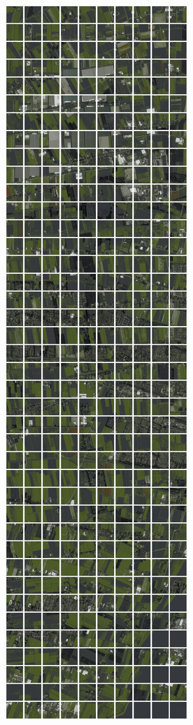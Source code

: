 <html>
<div>
<img src="https://github.com/HakkaTjakka/NL_TILE_MAP/blob/main/18/624/-1060/r.6240.-10600.png" height="44" width="44">
<img src="https://github.com/HakkaTjakka/NL_TILE_MAP/blob/main/18/624/-1060/r.6241.-10600.png" height="44" width="44">
<img src="https://github.com/HakkaTjakka/NL_TILE_MAP/blob/main/18/624/-1060/r.6242.-10600.png" height="44" width="44">
<img src="https://github.com/HakkaTjakka/NL_TILE_MAP/blob/main/18/624/-1060/r.6243.-10600.png" height="44" width="44">
<img src="https://github.com/HakkaTjakka/NL_TILE_MAP/blob/main/18/624/-1060/r.6244.-10600.png" height="44" width="44">
<img src="https://github.com/HakkaTjakka/NL_TILE_MAP/blob/main/18/624/-1060/r.6245.-10600.png" height="44" width="44">
<img src="https://github.com/HakkaTjakka/NL_TILE_MAP/blob/main/18/624/-1060/r.6246.-10600.png" height="44" width="44">
<img src="https://github.com/HakkaTjakka/NL_TILE_MAP/blob/main/18/624/-1060/r.6247.-10600.png" height="44" width="44">
<img src="https://github.com/HakkaTjakka/NL_TILE_MAP/blob/main/18/624/-1060/r.6248.-10600.png" height="44" width="44">
<img src="https://github.com/HakkaTjakka/NL_TILE_MAP/blob/main/18/624/-1060/r.6249.-10600.png" height="44" width="44">
<img src="https://github.com/HakkaTjakka/NL_TILE_MAP/blob/main/18/625/-1060/r.6250.-10600.png" height="44" width="44">
<img src="https://github.com/HakkaTjakka/NL_TILE_MAP/blob/main/18/625/-1060/r.6251.-10600.png" height="44" width="44">
<img src="https://github.com/HakkaTjakka/NL_TILE_MAP/blob/main/18/625/-1060/r.6252.-10600.png" height="44" width="44">
<img src="https://github.com/HakkaTjakka/NL_TILE_MAP/blob/main/18/625/-1060/r.6253.-10600.png" height="44" width="44">
<img src="https://github.com/HakkaTjakka/NL_TILE_MAP/blob/main/18/625/-1060/r.6254.-10600.png" height="44" width="44">
<img src="https://github.com/HakkaTjakka/NL_TILE_MAP/blob/main/18/625/-1060/r.6255.-10600.png" height="44" width="44">
<img src="https://github.com/HakkaTjakka/NL_TILE_MAP/blob/main/18/625/-1060/r.6256.-10600.png" height="44" width="44">
<img src="https://github.com/HakkaTjakka/NL_TILE_MAP/blob/main/18/625/-1060/r.6257.-10600.png" height="44" width="44">
<img src="https://github.com/HakkaTjakka/NL_TILE_MAP/blob/main/18/625/-1060/r.6258.-10600.png" height="44" width="44">
<img src="https://github.com/HakkaTjakka/NL_TILE_MAP/blob/main/18/625/-1060/r.6259.-10600.png" height="44" width="44">
<br>
<img src="https://github.com/HakkaTjakka/NL_TILE_MAP/blob/main/18/624/-1060/r.6240.-10599.png" height="44" width="44">
<img src="https://github.com/HakkaTjakka/NL_TILE_MAP/blob/main/18/624/-1060/r.6241.-10599.png" height="44" width="44">
<img src="https://github.com/HakkaTjakka/NL_TILE_MAP/blob/main/18/624/-1060/r.6242.-10599.png" height="44" width="44">
<img src="https://github.com/HakkaTjakka/NL_TILE_MAP/blob/main/18/624/-1060/r.6243.-10599.png" height="44" width="44">
<img src="https://github.com/HakkaTjakka/NL_TILE_MAP/blob/main/18/624/-1060/r.6244.-10599.png" height="44" width="44">
<img src="https://github.com/HakkaTjakka/NL_TILE_MAP/blob/main/18/624/-1060/r.6245.-10599.png" height="44" width="44">
<img src="https://github.com/HakkaTjakka/NL_TILE_MAP/blob/main/18/624/-1060/r.6246.-10599.png" height="44" width="44">
<img src="https://github.com/HakkaTjakka/NL_TILE_MAP/blob/main/18/624/-1060/r.6247.-10599.png" height="44" width="44">
<img src="https://github.com/HakkaTjakka/NL_TILE_MAP/blob/main/18/624/-1060/r.6248.-10599.png" height="44" width="44">
<img src="https://github.com/HakkaTjakka/NL_TILE_MAP/blob/main/18/624/-1060/r.6249.-10599.png" height="44" width="44">
<img src="https://github.com/HakkaTjakka/NL_TILE_MAP/blob/main/18/625/-1060/r.6250.-10599.png" height="44" width="44">
<img src="https://github.com/HakkaTjakka/NL_TILE_MAP/blob/main/18/625/-1060/r.6251.-10599.png" height="44" width="44">
<img src="https://github.com/HakkaTjakka/NL_TILE_MAP/blob/main/18/625/-1060/r.6252.-10599.png" height="44" width="44">
<img src="https://github.com/HakkaTjakka/NL_TILE_MAP/blob/main/18/625/-1060/r.6253.-10599.png" height="44" width="44">
<img src="https://github.com/HakkaTjakka/NL_TILE_MAP/blob/main/18/625/-1060/r.6254.-10599.png" height="44" width="44">
<img src="https://github.com/HakkaTjakka/NL_TILE_MAP/blob/main/18/625/-1060/r.6255.-10599.png" height="44" width="44">
<img src="https://github.com/HakkaTjakka/NL_TILE_MAP/blob/main/18/625/-1060/r.6256.-10599.png" height="44" width="44">
<img src="https://github.com/HakkaTjakka/NL_TILE_MAP/blob/main/18/625/-1060/r.6257.-10599.png" height="44" width="44">
<img src="https://github.com/HakkaTjakka/NL_TILE_MAP/blob/main/18/625/-1060/r.6258.-10599.png" height="44" width="44">
<img src="https://github.com/HakkaTjakka/NL_TILE_MAP/blob/main/18/625/-1060/r.6259.-10599.png" height="44" width="44">
<br>
<img src="https://github.com/HakkaTjakka/NL_TILE_MAP/blob/main/18/624/-1060/r.6240.-10598.png" height="44" width="44">
<img src="https://github.com/HakkaTjakka/NL_TILE_MAP/blob/main/18/624/-1060/r.6241.-10598.png" height="44" width="44">
<img src="https://github.com/HakkaTjakka/NL_TILE_MAP/blob/main/18/624/-1060/r.6242.-10598.png" height="44" width="44">
<img src="https://github.com/HakkaTjakka/NL_TILE_MAP/blob/main/18/624/-1060/r.6243.-10598.png" height="44" width="44">
<img src="https://github.com/HakkaTjakka/NL_TILE_MAP/blob/main/18/624/-1060/r.6244.-10598.png" height="44" width="44">
<img src="https://github.com/HakkaTjakka/NL_TILE_MAP/blob/main/18/624/-1060/r.6245.-10598.png" height="44" width="44">
<img src="https://github.com/HakkaTjakka/NL_TILE_MAP/blob/main/18/624/-1060/r.6246.-10598.png" height="44" width="44">
<img src="https://github.com/HakkaTjakka/NL_TILE_MAP/blob/main/18/624/-1060/r.6247.-10598.png" height="44" width="44">
<img src="https://github.com/HakkaTjakka/NL_TILE_MAP/blob/main/18/624/-1060/r.6248.-10598.png" height="44" width="44">
<img src="https://github.com/HakkaTjakka/NL_TILE_MAP/blob/main/18/624/-1060/r.6249.-10598.png" height="44" width="44">
<img src="https://github.com/HakkaTjakka/NL_TILE_MAP/blob/main/18/625/-1060/r.6250.-10598.png" height="44" width="44">
<img src="https://github.com/HakkaTjakka/NL_TILE_MAP/blob/main/18/625/-1060/r.6251.-10598.png" height="44" width="44">
<img src="https://github.com/HakkaTjakka/NL_TILE_MAP/blob/main/18/625/-1060/r.6252.-10598.png" height="44" width="44">
<img src="https://github.com/HakkaTjakka/NL_TILE_MAP/blob/main/18/625/-1060/r.6253.-10598.png" height="44" width="44">
<img src="https://github.com/HakkaTjakka/NL_TILE_MAP/blob/main/18/625/-1060/r.6254.-10598.png" height="44" width="44">
<img src="https://github.com/HakkaTjakka/NL_TILE_MAP/blob/main/18/625/-1060/r.6255.-10598.png" height="44" width="44">
<img src="https://github.com/HakkaTjakka/NL_TILE_MAP/blob/main/18/625/-1060/r.6256.-10598.png" height="44" width="44">
<img src="https://github.com/HakkaTjakka/NL_TILE_MAP/blob/main/18/625/-1060/r.6257.-10598.png" height="44" width="44">
<img src="https://github.com/HakkaTjakka/NL_TILE_MAP/blob/main/18/625/-1060/r.6258.-10598.png" height="44" width="44">
<img src="https://github.com/HakkaTjakka/NL_TILE_MAP/blob/main/18/625/-1060/r.6259.-10598.png" height="44" width="44">
<br>
<img src="https://github.com/HakkaTjakka/NL_TILE_MAP/blob/main/18/624/-1060/r.6240.-10597.png" height="44" width="44">
<img src="https://github.com/HakkaTjakka/NL_TILE_MAP/blob/main/18/624/-1060/r.6241.-10597.png" height="44" width="44">
<img src="https://github.com/HakkaTjakka/NL_TILE_MAP/blob/main/18/624/-1060/r.6242.-10597.png" height="44" width="44">
<img src="https://github.com/HakkaTjakka/NL_TILE_MAP/blob/main/18/624/-1060/r.6243.-10597.png" height="44" width="44">
<img src="https://github.com/HakkaTjakka/NL_TILE_MAP/blob/main/18/624/-1060/r.6244.-10597.png" height="44" width="44">
<img src="https://github.com/HakkaTjakka/NL_TILE_MAP/blob/main/18/624/-1060/r.6245.-10597.png" height="44" width="44">
<img src="https://github.com/HakkaTjakka/NL_TILE_MAP/blob/main/18/624/-1060/r.6246.-10597.png" height="44" width="44">
<img src="https://github.com/HakkaTjakka/NL_TILE_MAP/blob/main/18/624/-1060/r.6247.-10597.png" height="44" width="44">
<img src="https://github.com/HakkaTjakka/NL_TILE_MAP/blob/main/18/624/-1060/r.6248.-10597.png" height="44" width="44">
<img src="https://github.com/HakkaTjakka/NL_TILE_MAP/blob/main/18/624/-1060/r.6249.-10597.png" height="44" width="44">
<img src="https://github.com/HakkaTjakka/NL_TILE_MAP/blob/main/18/625/-1060/r.6250.-10597.png" height="44" width="44">
<img src="https://github.com/HakkaTjakka/NL_TILE_MAP/blob/main/18/625/-1060/r.6251.-10597.png" height="44" width="44">
<img src="https://github.com/HakkaTjakka/NL_TILE_MAP/blob/main/18/625/-1060/r.6252.-10597.png" height="44" width="44">
<img src="https://github.com/HakkaTjakka/NL_TILE_MAP/blob/main/18/625/-1060/r.6253.-10597.png" height="44" width="44">
<img src="https://github.com/HakkaTjakka/NL_TILE_MAP/blob/main/18/625/-1060/r.6254.-10597.png" height="44" width="44">
<img src="https://github.com/HakkaTjakka/NL_TILE_MAP/blob/main/18/625/-1060/r.6255.-10597.png" height="44" width="44">
<img src="https://github.com/HakkaTjakka/NL_TILE_MAP/blob/main/18/625/-1060/r.6256.-10597.png" height="44" width="44">
<img src="https://github.com/HakkaTjakka/NL_TILE_MAP/blob/main/18/625/-1060/r.6257.-10597.png" height="44" width="44">
<img src="https://github.com/HakkaTjakka/NL_TILE_MAP/blob/main/18/625/-1060/r.6258.-10597.png" height="44" width="44">
<img src="https://github.com/HakkaTjakka/NL_TILE_MAP/blob/main/18/625/-1060/r.6259.-10597.png" height="44" width="44">
<br>
<img src="https://github.com/HakkaTjakka/NL_TILE_MAP/blob/main/18/624/-1060/r.6240.-10596.png" height="44" width="44">
<img src="https://github.com/HakkaTjakka/NL_TILE_MAP/blob/main/18/624/-1060/r.6241.-10596.png" height="44" width="44">
<img src="https://github.com/HakkaTjakka/NL_TILE_MAP/blob/main/18/624/-1060/r.6242.-10596.png" height="44" width="44">
<img src="https://github.com/HakkaTjakka/NL_TILE_MAP/blob/main/18/624/-1060/r.6243.-10596.png" height="44" width="44">
<img src="https://github.com/HakkaTjakka/NL_TILE_MAP/blob/main/18/624/-1060/r.6244.-10596.png" height="44" width="44">
<img src="https://github.com/HakkaTjakka/NL_TILE_MAP/blob/main/18/624/-1060/r.6245.-10596.png" height="44" width="44">
<img src="https://github.com/HakkaTjakka/NL_TILE_MAP/blob/main/18/624/-1060/r.6246.-10596.png" height="44" width="44">
<img src="https://github.com/HakkaTjakka/NL_TILE_MAP/blob/main/18/624/-1060/r.6247.-10596.png" height="44" width="44">
<img src="https://github.com/HakkaTjakka/NL_TILE_MAP/blob/main/18/624/-1060/r.6248.-10596.png" height="44" width="44">
<img src="https://github.com/HakkaTjakka/NL_TILE_MAP/blob/main/18/624/-1060/r.6249.-10596.png" height="44" width="44">
<img src="https://github.com/HakkaTjakka/NL_TILE_MAP/blob/main/18/625/-1060/r.6250.-10596.png" height="44" width="44">
<img src="https://github.com/HakkaTjakka/NL_TILE_MAP/blob/main/18/625/-1060/r.6251.-10596.png" height="44" width="44">
<img src="https://github.com/HakkaTjakka/NL_TILE_MAP/blob/main/18/625/-1060/r.6252.-10596.png" height="44" width="44">
<img src="https://github.com/HakkaTjakka/NL_TILE_MAP/blob/main/18/625/-1060/r.6253.-10596.png" height="44" width="44">
<img src="https://github.com/HakkaTjakka/NL_TILE_MAP/blob/main/18/625/-1060/r.6254.-10596.png" height="44" width="44">
<img src="https://github.com/HakkaTjakka/NL_TILE_MAP/blob/main/18/625/-1060/r.6255.-10596.png" height="44" width="44">
<img src="https://github.com/HakkaTjakka/NL_TILE_MAP/blob/main/18/625/-1060/r.6256.-10596.png" height="44" width="44">
<img src="https://github.com/HakkaTjakka/NL_TILE_MAP/blob/main/18/625/-1060/r.6257.-10596.png" height="44" width="44">
<img src="https://github.com/HakkaTjakka/NL_TILE_MAP/blob/main/18/625/-1060/r.6258.-10596.png" height="44" width="44">
<img src="https://github.com/HakkaTjakka/NL_TILE_MAP/blob/main/18/625/-1060/r.6259.-10596.png" height="44" width="44">
<br>
<img src="https://github.com/HakkaTjakka/NL_TILE_MAP/blob/main/18/624/-1060/r.6240.-10595.png" height="44" width="44">
<img src="https://github.com/HakkaTjakka/NL_TILE_MAP/blob/main/18/624/-1060/r.6241.-10595.png" height="44" width="44">
<img src="https://github.com/HakkaTjakka/NL_TILE_MAP/blob/main/18/624/-1060/r.6242.-10595.png" height="44" width="44">
<img src="https://github.com/HakkaTjakka/NL_TILE_MAP/blob/main/18/624/-1060/r.6243.-10595.png" height="44" width="44">
<img src="https://github.com/HakkaTjakka/NL_TILE_MAP/blob/main/18/624/-1060/r.6244.-10595.png" height="44" width="44">
<img src="https://github.com/HakkaTjakka/NL_TILE_MAP/blob/main/18/624/-1060/r.6245.-10595.png" height="44" width="44">
<img src="https://github.com/HakkaTjakka/NL_TILE_MAP/blob/main/18/624/-1060/r.6246.-10595.png" height="44" width="44">
<img src="https://github.com/HakkaTjakka/NL_TILE_MAP/blob/main/18/624/-1060/r.6247.-10595.png" height="44" width="44">
<img src="https://github.com/HakkaTjakka/NL_TILE_MAP/blob/main/18/624/-1060/r.6248.-10595.png" height="44" width="44">
<img src="https://github.com/HakkaTjakka/NL_TILE_MAP/blob/main/18/624/-1060/r.6249.-10595.png" height="44" width="44">
<img src="https://github.com/HakkaTjakka/NL_TILE_MAP/blob/main/18/625/-1060/r.6250.-10595.png" height="44" width="44">
<img src="https://github.com/HakkaTjakka/NL_TILE_MAP/blob/main/18/625/-1060/r.6251.-10595.png" height="44" width="44">
<img src="https://github.com/HakkaTjakka/NL_TILE_MAP/blob/main/18/625/-1060/r.6252.-10595.png" height="44" width="44">
<img src="https://github.com/HakkaTjakka/NL_TILE_MAP/blob/main/18/625/-1060/r.6253.-10595.png" height="44" width="44">
<img src="https://github.com/HakkaTjakka/NL_TILE_MAP/blob/main/18/625/-1060/r.6254.-10595.png" height="44" width="44">
<img src="https://github.com/HakkaTjakka/NL_TILE_MAP/blob/main/18/625/-1060/r.6255.-10595.png" height="44" width="44">
<img src="https://github.com/HakkaTjakka/NL_TILE_MAP/blob/main/18/625/-1060/r.6256.-10595.png" height="44" width="44">
<img src="https://github.com/HakkaTjakka/NL_TILE_MAP/blob/main/18/625/-1060/r.6257.-10595.png" height="44" width="44">
<img src="https://github.com/HakkaTjakka/NL_TILE_MAP/blob/main/18/625/-1060/r.6258.-10595.png" height="44" width="44">
<img src="https://github.com/HakkaTjakka/NL_TILE_MAP/blob/main/18/625/-1060/r.6259.-10595.png" height="44" width="44">
<br>
<img src="https://github.com/HakkaTjakka/NL_TILE_MAP/blob/main/18/624/-1060/r.6240.-10594.png" height="44" width="44">
<img src="https://github.com/HakkaTjakka/NL_TILE_MAP/blob/main/18/624/-1060/r.6241.-10594.png" height="44" width="44">
<img src="https://github.com/HakkaTjakka/NL_TILE_MAP/blob/main/18/624/-1060/r.6242.-10594.png" height="44" width="44">
<img src="https://github.com/HakkaTjakka/NL_TILE_MAP/blob/main/18/624/-1060/r.6243.-10594.png" height="44" width="44">
<img src="https://github.com/HakkaTjakka/NL_TILE_MAP/blob/main/18/624/-1060/r.6244.-10594.png" height="44" width="44">
<img src="https://github.com/HakkaTjakka/NL_TILE_MAP/blob/main/18/624/-1060/r.6245.-10594.png" height="44" width="44">
<img src="https://github.com/HakkaTjakka/NL_TILE_MAP/blob/main/18/624/-1060/r.6246.-10594.png" height="44" width="44">
<img src="https://github.com/HakkaTjakka/NL_TILE_MAP/blob/main/18/624/-1060/r.6247.-10594.png" height="44" width="44">
<img src="https://github.com/HakkaTjakka/NL_TILE_MAP/blob/main/18/624/-1060/r.6248.-10594.png" height="44" width="44">
<img src="https://github.com/HakkaTjakka/NL_TILE_MAP/blob/main/18/624/-1060/r.6249.-10594.png" height="44" width="44">
<img src="https://github.com/HakkaTjakka/NL_TILE_MAP/blob/main/18/625/-1060/r.6250.-10594.png" height="44" width="44">
<img src="https://github.com/HakkaTjakka/NL_TILE_MAP/blob/main/18/625/-1060/r.6251.-10594.png" height="44" width="44">
<img src="https://github.com/HakkaTjakka/NL_TILE_MAP/blob/main/18/625/-1060/r.6252.-10594.png" height="44" width="44">
<img src="https://github.com/HakkaTjakka/NL_TILE_MAP/blob/main/18/625/-1060/r.6253.-10594.png" height="44" width="44">
<img src="https://github.com/HakkaTjakka/NL_TILE_MAP/blob/main/18/625/-1060/r.6254.-10594.png" height="44" width="44">
<img src="https://github.com/HakkaTjakka/NL_TILE_MAP/blob/main/18/625/-1060/r.6255.-10594.png" height="44" width="44">
<img src="https://github.com/HakkaTjakka/NL_TILE_MAP/blob/main/18/625/-1060/r.6256.-10594.png" height="44" width="44">
<img src="https://github.com/HakkaTjakka/NL_TILE_MAP/blob/main/18/625/-1060/r.6257.-10594.png" height="44" width="44">
<img src="https://github.com/HakkaTjakka/NL_TILE_MAP/blob/main/18/625/-1060/r.6258.-10594.png" height="44" width="44">
<img src="https://github.com/HakkaTjakka/NL_TILE_MAP/blob/main/18/625/-1060/r.6259.-10594.png" height="44" width="44">
<br>
<img src="https://github.com/HakkaTjakka/NL_TILE_MAP/blob/main/18/624/-1060/r.6240.-10593.png" height="44" width="44">
<img src="https://github.com/HakkaTjakka/NL_TILE_MAP/blob/main/18/624/-1060/r.6241.-10593.png" height="44" width="44">
<img src="https://github.com/HakkaTjakka/NL_TILE_MAP/blob/main/18/624/-1060/r.6242.-10593.png" height="44" width="44">
<img src="https://github.com/HakkaTjakka/NL_TILE_MAP/blob/main/18/624/-1060/r.6243.-10593.png" height="44" width="44">
<img src="https://github.com/HakkaTjakka/NL_TILE_MAP/blob/main/18/624/-1060/r.6244.-10593.png" height="44" width="44">
<img src="https://github.com/HakkaTjakka/NL_TILE_MAP/blob/main/18/624/-1060/r.6245.-10593.png" height="44" width="44">
<img src="https://github.com/HakkaTjakka/NL_TILE_MAP/blob/main/18/624/-1060/r.6246.-10593.png" height="44" width="44">
<img src="https://github.com/HakkaTjakka/NL_TILE_MAP/blob/main/18/624/-1060/r.6247.-10593.png" height="44" width="44">
<img src="https://github.com/HakkaTjakka/NL_TILE_MAP/blob/main/18/624/-1060/r.6248.-10593.png" height="44" width="44">
<img src="https://github.com/HakkaTjakka/NL_TILE_MAP/blob/main/18/624/-1060/r.6249.-10593.png" height="44" width="44">
<img src="https://github.com/HakkaTjakka/NL_TILE_MAP/blob/main/18/625/-1060/r.6250.-10593.png" height="44" width="44">
<img src="https://github.com/HakkaTjakka/NL_TILE_MAP/blob/main/18/625/-1060/r.6251.-10593.png" height="44" width="44">
<img src="https://github.com/HakkaTjakka/NL_TILE_MAP/blob/main/18/625/-1060/r.6252.-10593.png" height="44" width="44">
<img src="https://github.com/HakkaTjakka/NL_TILE_MAP/blob/main/18/625/-1060/r.6253.-10593.png" height="44" width="44">
<img src="https://github.com/HakkaTjakka/NL_TILE_MAP/blob/main/18/625/-1060/r.6254.-10593.png" height="44" width="44">
<img src="https://github.com/HakkaTjakka/NL_TILE_MAP/blob/main/18/625/-1060/r.6255.-10593.png" height="44" width="44">
<img src="https://github.com/HakkaTjakka/NL_TILE_MAP/blob/main/18/625/-1060/r.6256.-10593.png" height="44" width="44">
<img src="https://github.com/HakkaTjakka/NL_TILE_MAP/blob/main/18/625/-1060/r.6257.-10593.png" height="44" width="44">
<img src="https://github.com/HakkaTjakka/NL_TILE_MAP/blob/main/18/625/-1060/r.6258.-10593.png" height="44" width="44">
<img src="https://github.com/HakkaTjakka/NL_TILE_MAP/blob/main/18/625/-1060/r.6259.-10593.png" height="44" width="44">
<br>
<img src="https://github.com/HakkaTjakka/NL_TILE_MAP/blob/main/18/624/-1060/r.6240.-10592.png" height="44" width="44">
<img src="https://github.com/HakkaTjakka/NL_TILE_MAP/blob/main/18/624/-1060/r.6241.-10592.png" height="44" width="44">
<img src="https://github.com/HakkaTjakka/NL_TILE_MAP/blob/main/18/624/-1060/r.6242.-10592.png" height="44" width="44">
<img src="https://github.com/HakkaTjakka/NL_TILE_MAP/blob/main/18/624/-1060/r.6243.-10592.png" height="44" width="44">
<img src="https://github.com/HakkaTjakka/NL_TILE_MAP/blob/main/18/624/-1060/r.6244.-10592.png" height="44" width="44">
<img src="https://github.com/HakkaTjakka/NL_TILE_MAP/blob/main/18/624/-1060/r.6245.-10592.png" height="44" width="44">
<img src="https://github.com/HakkaTjakka/NL_TILE_MAP/blob/main/18/624/-1060/r.6246.-10592.png" height="44" width="44">
<img src="https://github.com/HakkaTjakka/NL_TILE_MAP/blob/main/18/624/-1060/r.6247.-10592.png" height="44" width="44">
<img src="https://github.com/HakkaTjakka/NL_TILE_MAP/blob/main/18/624/-1060/r.6248.-10592.png" height="44" width="44">
<img src="https://github.com/HakkaTjakka/NL_TILE_MAP/blob/main/18/624/-1060/r.6249.-10592.png" height="44" width="44">
<img src="https://github.com/HakkaTjakka/NL_TILE_MAP/blob/main/18/625/-1060/r.6250.-10592.png" height="44" width="44">
<img src="https://github.com/HakkaTjakka/NL_TILE_MAP/blob/main/18/625/-1060/r.6251.-10592.png" height="44" width="44">
<img src="https://github.com/HakkaTjakka/NL_TILE_MAP/blob/main/18/625/-1060/r.6252.-10592.png" height="44" width="44">
<img src="https://github.com/HakkaTjakka/NL_TILE_MAP/blob/main/18/625/-1060/r.6253.-10592.png" height="44" width="44">
<img src="https://github.com/HakkaTjakka/NL_TILE_MAP/blob/main/18/625/-1060/r.6254.-10592.png" height="44" width="44">
<img src="https://github.com/HakkaTjakka/NL_TILE_MAP/blob/main/18/625/-1060/r.6255.-10592.png" height="44" width="44">
<img src="https://github.com/HakkaTjakka/NL_TILE_MAP/blob/main/18/625/-1060/r.6256.-10592.png" height="44" width="44">
<img src="https://github.com/HakkaTjakka/NL_TILE_MAP/blob/main/18/625/-1060/r.6257.-10592.png" height="44" width="44">
<img src="https://github.com/HakkaTjakka/NL_TILE_MAP/blob/main/18/625/-1060/r.6258.-10592.png" height="44" width="44">
<img src="https://github.com/HakkaTjakka/NL_TILE_MAP/blob/main/18/625/-1060/r.6259.-10592.png" height="44" width="44">
<br>
<img src="https://github.com/HakkaTjakka/NL_TILE_MAP/blob/main/18/624/-1060/r.6240.-10591.png" height="44" width="44">
<img src="https://github.com/HakkaTjakka/NL_TILE_MAP/blob/main/18/624/-1060/r.6241.-10591.png" height="44" width="44">
<img src="https://github.com/HakkaTjakka/NL_TILE_MAP/blob/main/18/624/-1060/r.6242.-10591.png" height="44" width="44">
<img src="https://github.com/HakkaTjakka/NL_TILE_MAP/blob/main/18/624/-1060/r.6243.-10591.png" height="44" width="44">
<img src="https://github.com/HakkaTjakka/NL_TILE_MAP/blob/main/18/624/-1060/r.6244.-10591.png" height="44" width="44">
<img src="https://github.com/HakkaTjakka/NL_TILE_MAP/blob/main/18/624/-1060/r.6245.-10591.png" height="44" width="44">
<img src="https://github.com/HakkaTjakka/NL_TILE_MAP/blob/main/18/624/-1060/r.6246.-10591.png" height="44" width="44">
<img src="https://github.com/HakkaTjakka/NL_TILE_MAP/blob/main/18/624/-1060/r.6247.-10591.png" height="44" width="44">
<img src="https://github.com/HakkaTjakka/NL_TILE_MAP/blob/main/18/624/-1060/r.6248.-10591.png" height="44" width="44">
<img src="https://github.com/HakkaTjakka/NL_TILE_MAP/blob/main/18/624/-1060/r.6249.-10591.png" height="44" width="44">
<img src="https://github.com/HakkaTjakka/NL_TILE_MAP/blob/main/18/625/-1060/r.6250.-10591.png" height="44" width="44">
<img src="https://github.com/HakkaTjakka/NL_TILE_MAP/blob/main/18/625/-1060/r.6251.-10591.png" height="44" width="44">
<img src="https://github.com/HakkaTjakka/NL_TILE_MAP/blob/main/18/625/-1060/r.6252.-10591.png" height="44" width="44">
<img src="https://github.com/HakkaTjakka/NL_TILE_MAP/blob/main/18/625/-1060/r.6253.-10591.png" height="44" width="44">
<img src="https://github.com/HakkaTjakka/NL_TILE_MAP/blob/main/18/625/-1060/r.6254.-10591.png" height="44" width="44">
<img src="https://github.com/HakkaTjakka/NL_TILE_MAP/blob/main/18/625/-1060/r.6255.-10591.png" height="44" width="44">
<img src="https://github.com/HakkaTjakka/NL_TILE_MAP/blob/main/18/625/-1060/r.6256.-10591.png" height="44" width="44">
<img src="https://github.com/HakkaTjakka/NL_TILE_MAP/blob/main/18/625/-1060/r.6257.-10591.png" height="44" width="44">
<img src="https://github.com/HakkaTjakka/NL_TILE_MAP/blob/main/18/625/-1060/r.6258.-10591.png" height="44" width="44">
<img src="https://github.com/HakkaTjakka/NL_TILE_MAP/blob/main/18/625/-1060/r.6259.-10591.png" height="44" width="44">
<br>
<img src="https://github.com/HakkaTjakka/NL_TILE_MAP/blob/main/18/624/-1059/r.6240.-10590.png" height="44" width="44">
<img src="https://github.com/HakkaTjakka/NL_TILE_MAP/blob/main/18/624/-1059/r.6241.-10590.png" height="44" width="44">
<img src="https://github.com/HakkaTjakka/NL_TILE_MAP/blob/main/18/624/-1059/r.6242.-10590.png" height="44" width="44">
<img src="https://github.com/HakkaTjakka/NL_TILE_MAP/blob/main/18/624/-1059/r.6243.-10590.png" height="44" width="44">
<img src="https://github.com/HakkaTjakka/NL_TILE_MAP/blob/main/18/624/-1059/r.6244.-10590.png" height="44" width="44">
<img src="https://github.com/HakkaTjakka/NL_TILE_MAP/blob/main/18/624/-1059/r.6245.-10590.png" height="44" width="44">
<img src="https://github.com/HakkaTjakka/NL_TILE_MAP/blob/main/18/624/-1059/r.6246.-10590.png" height="44" width="44">
<img src="https://github.com/HakkaTjakka/NL_TILE_MAP/blob/main/18/624/-1059/r.6247.-10590.png" height="44" width="44">
<img src="https://github.com/HakkaTjakka/NL_TILE_MAP/blob/main/18/624/-1059/r.6248.-10590.png" height="44" width="44">
<img src="https://github.com/HakkaTjakka/NL_TILE_MAP/blob/main/18/624/-1059/r.6249.-10590.png" height="44" width="44">
<img src="https://github.com/HakkaTjakka/NL_TILE_MAP/blob/main/18/625/-1059/r.6250.-10590.png" height="44" width="44">
<img src="https://github.com/HakkaTjakka/NL_TILE_MAP/blob/main/18/625/-1059/r.6251.-10590.png" height="44" width="44">
<img src="https://github.com/HakkaTjakka/NL_TILE_MAP/blob/main/18/625/-1059/r.6252.-10590.png" height="44" width="44">
<img src="https://github.com/HakkaTjakka/NL_TILE_MAP/blob/main/18/625/-1059/r.6253.-10590.png" height="44" width="44">
<img src="https://github.com/HakkaTjakka/NL_TILE_MAP/blob/main/18/625/-1059/r.6254.-10590.png" height="44" width="44">
<img src="https://github.com/HakkaTjakka/NL_TILE_MAP/blob/main/18/625/-1059/r.6255.-10590.png" height="44" width="44">
<img src="https://github.com/HakkaTjakka/NL_TILE_MAP/blob/main/18/625/-1059/r.6256.-10590.png" height="44" width="44">
<img src="https://github.com/HakkaTjakka/NL_TILE_MAP/blob/main/18/625/-1059/r.6257.-10590.png" height="44" width="44">
<img src="https://github.com/HakkaTjakka/NL_TILE_MAP/blob/main/18/625/-1059/r.6258.-10590.png" height="44" width="44">
<img src="https://github.com/HakkaTjakka/NL_TILE_MAP/blob/main/18/625/-1059/r.6259.-10590.png" height="44" width="44">
<br>
<img src="https://github.com/HakkaTjakka/NL_TILE_MAP/blob/main/18/624/-1059/r.6240.-10589.png" height="44" width="44">
<img src="https://github.com/HakkaTjakka/NL_TILE_MAP/blob/main/18/624/-1059/r.6241.-10589.png" height="44" width="44">
<img src="https://github.com/HakkaTjakka/NL_TILE_MAP/blob/main/18/624/-1059/r.6242.-10589.png" height="44" width="44">
<img src="https://github.com/HakkaTjakka/NL_TILE_MAP/blob/main/18/624/-1059/r.6243.-10589.png" height="44" width="44">
<img src="https://github.com/HakkaTjakka/NL_TILE_MAP/blob/main/18/624/-1059/r.6244.-10589.png" height="44" width="44">
<img src="https://github.com/HakkaTjakka/NL_TILE_MAP/blob/main/18/624/-1059/r.6245.-10589.png" height="44" width="44">
<img src="https://github.com/HakkaTjakka/NL_TILE_MAP/blob/main/18/624/-1059/r.6246.-10589.png" height="44" width="44">
<img src="https://github.com/HakkaTjakka/NL_TILE_MAP/blob/main/18/624/-1059/r.6247.-10589.png" height="44" width="44">
<img src="https://github.com/HakkaTjakka/NL_TILE_MAP/blob/main/18/624/-1059/r.6248.-10589.png" height="44" width="44">
<img src="https://github.com/HakkaTjakka/NL_TILE_MAP/blob/main/18/624/-1059/r.6249.-10589.png" height="44" width="44">
<img src="https://github.com/HakkaTjakka/NL_TILE_MAP/blob/main/18/625/-1059/r.6250.-10589.png" height="44" width="44">
<img src="https://github.com/HakkaTjakka/NL_TILE_MAP/blob/main/18/625/-1059/r.6251.-10589.png" height="44" width="44">
<img src="https://github.com/HakkaTjakka/NL_TILE_MAP/blob/main/18/625/-1059/r.6252.-10589.png" height="44" width="44">
<img src="https://github.com/HakkaTjakka/NL_TILE_MAP/blob/main/18/625/-1059/r.6253.-10589.png" height="44" width="44">
<img src="https://github.com/HakkaTjakka/NL_TILE_MAP/blob/main/18/625/-1059/r.6254.-10589.png" height="44" width="44">
<img src="https://github.com/HakkaTjakka/NL_TILE_MAP/blob/main/18/625/-1059/r.6255.-10589.png" height="44" width="44">
<img src="https://github.com/HakkaTjakka/NL_TILE_MAP/blob/main/18/625/-1059/r.6256.-10589.png" height="44" width="44">
<img src="https://github.com/HakkaTjakka/NL_TILE_MAP/blob/main/18/625/-1059/r.6257.-10589.png" height="44" width="44">
<img src="https://github.com/HakkaTjakka/NL_TILE_MAP/blob/main/18/625/-1059/r.6258.-10589.png" height="44" width="44">
<img src="https://github.com/HakkaTjakka/NL_TILE_MAP/blob/main/18/625/-1059/r.6259.-10589.png" height="44" width="44">
<br>
<img src="https://github.com/HakkaTjakka/NL_TILE_MAP/blob/main/18/624/-1059/r.6240.-10588.png" height="44" width="44">
<img src="https://github.com/HakkaTjakka/NL_TILE_MAP/blob/main/18/624/-1059/r.6241.-10588.png" height="44" width="44">
<img src="https://github.com/HakkaTjakka/NL_TILE_MAP/blob/main/18/624/-1059/r.6242.-10588.png" height="44" width="44">
<img src="https://github.com/HakkaTjakka/NL_TILE_MAP/blob/main/18/624/-1059/r.6243.-10588.png" height="44" width="44">
<img src="https://github.com/HakkaTjakka/NL_TILE_MAP/blob/main/18/624/-1059/r.6244.-10588.png" height="44" width="44">
<img src="https://github.com/HakkaTjakka/NL_TILE_MAP/blob/main/18/624/-1059/r.6245.-10588.png" height="44" width="44">
<img src="https://github.com/HakkaTjakka/NL_TILE_MAP/blob/main/18/624/-1059/r.6246.-10588.png" height="44" width="44">
<img src="https://github.com/HakkaTjakka/NL_TILE_MAP/blob/main/18/624/-1059/r.6247.-10588.png" height="44" width="44">
<img src="https://github.com/HakkaTjakka/NL_TILE_MAP/blob/main/18/624/-1059/r.6248.-10588.png" height="44" width="44">
<img src="https://github.com/HakkaTjakka/NL_TILE_MAP/blob/main/18/624/-1059/r.6249.-10588.png" height="44" width="44">
<img src="https://github.com/HakkaTjakka/NL_TILE_MAP/blob/main/18/625/-1059/r.6250.-10588.png" height="44" width="44">
<img src="https://github.com/HakkaTjakka/NL_TILE_MAP/blob/main/18/625/-1059/r.6251.-10588.png" height="44" width="44">
<img src="https://github.com/HakkaTjakka/NL_TILE_MAP/blob/main/18/625/-1059/r.6252.-10588.png" height="44" width="44">
<img src="https://github.com/HakkaTjakka/NL_TILE_MAP/blob/main/18/625/-1059/r.6253.-10588.png" height="44" width="44">
<img src="https://github.com/HakkaTjakka/NL_TILE_MAP/blob/main/18/625/-1059/r.6254.-10588.png" height="44" width="44">
<img src="https://github.com/HakkaTjakka/NL_TILE_MAP/blob/main/18/625/-1059/r.6255.-10588.png" height="44" width="44">
<img src="https://github.com/HakkaTjakka/NL_TILE_MAP/blob/main/18/625/-1059/r.6256.-10588.png" height="44" width="44">
<img src="https://github.com/HakkaTjakka/NL_TILE_MAP/blob/main/18/625/-1059/r.6257.-10588.png" height="44" width="44">
<img src="https://github.com/HakkaTjakka/NL_TILE_MAP/blob/main/18/625/-1059/r.6258.-10588.png" height="44" width="44">
<img src="https://github.com/HakkaTjakka/NL_TILE_MAP/blob/main/18/625/-1059/r.6259.-10588.png" height="44" width="44">
<br>
<img src="https://github.com/HakkaTjakka/NL_TILE_MAP/blob/main/18/624/-1059/r.6240.-10587.png" height="44" width="44">
<img src="https://github.com/HakkaTjakka/NL_TILE_MAP/blob/main/18/624/-1059/r.6241.-10587.png" height="44" width="44">
<img src="https://github.com/HakkaTjakka/NL_TILE_MAP/blob/main/18/624/-1059/r.6242.-10587.png" height="44" width="44">
<img src="https://github.com/HakkaTjakka/NL_TILE_MAP/blob/main/18/624/-1059/r.6243.-10587.png" height="44" width="44">
<img src="https://github.com/HakkaTjakka/NL_TILE_MAP/blob/main/18/624/-1059/r.6244.-10587.png" height="44" width="44">
<img src="https://github.com/HakkaTjakka/NL_TILE_MAP/blob/main/18/624/-1059/r.6245.-10587.png" height="44" width="44">
<img src="https://github.com/HakkaTjakka/NL_TILE_MAP/blob/main/18/624/-1059/r.6246.-10587.png" height="44" width="44">
<img src="https://github.com/HakkaTjakka/NL_TILE_MAP/blob/main/18/624/-1059/r.6247.-10587.png" height="44" width="44">
<img src="https://github.com/HakkaTjakka/NL_TILE_MAP/blob/main/18/624/-1059/r.6248.-10587.png" height="44" width="44">
<img src="https://github.com/HakkaTjakka/NL_TILE_MAP/blob/main/18/624/-1059/r.6249.-10587.png" height="44" width="44">
<img src="https://github.com/HakkaTjakka/NL_TILE_MAP/blob/main/18/625/-1059/r.6250.-10587.png" height="44" width="44">
<img src="https://github.com/HakkaTjakka/NL_TILE_MAP/blob/main/18/625/-1059/r.6251.-10587.png" height="44" width="44">
<img src="https://github.com/HakkaTjakka/NL_TILE_MAP/blob/main/18/625/-1059/r.6252.-10587.png" height="44" width="44">
<img src="https://github.com/HakkaTjakka/NL_TILE_MAP/blob/main/18/625/-1059/r.6253.-10587.png" height="44" width="44">
<img src="https://github.com/HakkaTjakka/NL_TILE_MAP/blob/main/18/625/-1059/r.6254.-10587.png" height="44" width="44">
<img src="https://github.com/HakkaTjakka/NL_TILE_MAP/blob/main/18/625/-1059/r.6255.-10587.png" height="44" width="44">
<img src="https://github.com/HakkaTjakka/NL_TILE_MAP/blob/main/18/625/-1059/r.6256.-10587.png" height="44" width="44">
<img src="https://github.com/HakkaTjakka/NL_TILE_MAP/blob/main/18/625/-1059/r.6257.-10587.png" height="44" width="44">
<img src="https://github.com/HakkaTjakka/NL_TILE_MAP/blob/main/18/625/-1059/r.6258.-10587.png" height="44" width="44">
<img src="https://github.com/HakkaTjakka/NL_TILE_MAP/blob/main/18/625/-1059/r.6259.-10587.png" height="44" width="44">
<br>
<img src="https://github.com/HakkaTjakka/NL_TILE_MAP/blob/main/18/624/-1059/r.6240.-10586.png" height="44" width="44">
<img src="https://github.com/HakkaTjakka/NL_TILE_MAP/blob/main/18/624/-1059/r.6241.-10586.png" height="44" width="44">
<img src="https://github.com/HakkaTjakka/NL_TILE_MAP/blob/main/18/624/-1059/r.6242.-10586.png" height="44" width="44">
<img src="https://github.com/HakkaTjakka/NL_TILE_MAP/blob/main/18/624/-1059/r.6243.-10586.png" height="44" width="44">
<img src="https://github.com/HakkaTjakka/NL_TILE_MAP/blob/main/18/624/-1059/r.6244.-10586.png" height="44" width="44">
<img src="https://github.com/HakkaTjakka/NL_TILE_MAP/blob/main/18/624/-1059/r.6245.-10586.png" height="44" width="44">
<img src="https://github.com/HakkaTjakka/NL_TILE_MAP/blob/main/18/624/-1059/r.6246.-10586.png" height="44" width="44">
<img src="https://github.com/HakkaTjakka/NL_TILE_MAP/blob/main/18/624/-1059/r.6247.-10586.png" height="44" width="44">
<img src="https://github.com/HakkaTjakka/NL_TILE_MAP/blob/main/18/624/-1059/r.6248.-10586.png" height="44" width="44">
<img src="https://github.com/HakkaTjakka/NL_TILE_MAP/blob/main/18/624/-1059/r.6249.-10586.png" height="44" width="44">
<img src="https://github.com/HakkaTjakka/NL_TILE_MAP/blob/main/18/625/-1059/r.6250.-10586.png" height="44" width="44">
<img src="https://github.com/HakkaTjakka/NL_TILE_MAP/blob/main/18/625/-1059/r.6251.-10586.png" height="44" width="44">
<img src="https://github.com/HakkaTjakka/NL_TILE_MAP/blob/main/18/625/-1059/r.6252.-10586.png" height="44" width="44">
<img src="https://github.com/HakkaTjakka/NL_TILE_MAP/blob/main/18/625/-1059/r.6253.-10586.png" height="44" width="44">
<img src="https://github.com/HakkaTjakka/NL_TILE_MAP/blob/main/18/625/-1059/r.6254.-10586.png" height="44" width="44">
<img src="https://github.com/HakkaTjakka/NL_TILE_MAP/blob/main/18/625/-1059/r.6255.-10586.png" height="44" width="44">
<img src="https://github.com/HakkaTjakka/NL_TILE_MAP/blob/main/18/625/-1059/r.6256.-10586.png" height="44" width="44">
<img src="https://github.com/HakkaTjakka/NL_TILE_MAP/blob/main/18/625/-1059/r.6257.-10586.png" height="44" width="44">
<img src="https://github.com/HakkaTjakka/NL_TILE_MAP/blob/main/18/625/-1059/r.6258.-10586.png" height="44" width="44">
<img src="https://github.com/HakkaTjakka/NL_TILE_MAP/blob/main/18/625/-1059/r.6259.-10586.png" height="44" width="44">
<br>
<img src="https://github.com/HakkaTjakka/NL_TILE_MAP/blob/main/18/624/-1059/r.6240.-10585.png" height="44" width="44">
<img src="https://github.com/HakkaTjakka/NL_TILE_MAP/blob/main/18/624/-1059/r.6241.-10585.png" height="44" width="44">
<img src="https://github.com/HakkaTjakka/NL_TILE_MAP/blob/main/18/624/-1059/r.6242.-10585.png" height="44" width="44">
<img src="https://github.com/HakkaTjakka/NL_TILE_MAP/blob/main/18/624/-1059/r.6243.-10585.png" height="44" width="44">
<img src="https://github.com/HakkaTjakka/NL_TILE_MAP/blob/main/18/624/-1059/r.6244.-10585.png" height="44" width="44">
<img src="https://github.com/HakkaTjakka/NL_TILE_MAP/blob/main/18/624/-1059/r.6245.-10585.png" height="44" width="44">
<img src="https://github.com/HakkaTjakka/NL_TILE_MAP/blob/main/18/624/-1059/r.6246.-10585.png" height="44" width="44">
<img src="https://github.com/HakkaTjakka/NL_TILE_MAP/blob/main/18/624/-1059/r.6247.-10585.png" height="44" width="44">
<img src="https://github.com/HakkaTjakka/NL_TILE_MAP/blob/main/18/624/-1059/r.6248.-10585.png" height="44" width="44">
<img src="https://github.com/HakkaTjakka/NL_TILE_MAP/blob/main/18/624/-1059/r.6249.-10585.png" height="44" width="44">
<img src="https://github.com/HakkaTjakka/NL_TILE_MAP/blob/main/18/625/-1059/r.6250.-10585.png" height="44" width="44">
<img src="https://github.com/HakkaTjakka/NL_TILE_MAP/blob/main/18/625/-1059/r.6251.-10585.png" height="44" width="44">
<img src="https://github.com/HakkaTjakka/NL_TILE_MAP/blob/main/18/625/-1059/r.6252.-10585.png" height="44" width="44">
<img src="https://github.com/HakkaTjakka/NL_TILE_MAP/blob/main/18/625/-1059/r.6253.-10585.png" height="44" width="44">
<img src="https://github.com/HakkaTjakka/NL_TILE_MAP/blob/main/18/625/-1059/r.6254.-10585.png" height="44" width="44">
<img src="https://github.com/HakkaTjakka/NL_TILE_MAP/blob/main/18/625/-1059/r.6255.-10585.png" height="44" width="44">
<img src="https://github.com/HakkaTjakka/NL_TILE_MAP/blob/main/18/625/-1059/r.6256.-10585.png" height="44" width="44">
<img src="https://github.com/HakkaTjakka/NL_TILE_MAP/blob/main/18/625/-1059/r.6257.-10585.png" height="44" width="44">
<img src="https://github.com/HakkaTjakka/NL_TILE_MAP/blob/main/18/625/-1059/r.6258.-10585.png" height="44" width="44">
<img src="https://github.com/HakkaTjakka/NL_TILE_MAP/blob/main/18/625/-1059/r.6259.-10585.png" height="44" width="44">
<br>
<img src="https://github.com/HakkaTjakka/NL_TILE_MAP/blob/main/18/624/-1059/r.6240.-10584.png" height="44" width="44">
<img src="https://github.com/HakkaTjakka/NL_TILE_MAP/blob/main/18/624/-1059/r.6241.-10584.png" height="44" width="44">
<img src="https://github.com/HakkaTjakka/NL_TILE_MAP/blob/main/18/624/-1059/r.6242.-10584.png" height="44" width="44">
<img src="https://github.com/HakkaTjakka/NL_TILE_MAP/blob/main/18/624/-1059/r.6243.-10584.png" height="44" width="44">
<img src="https://github.com/HakkaTjakka/NL_TILE_MAP/blob/main/18/624/-1059/r.6244.-10584.png" height="44" width="44">
<img src="https://github.com/HakkaTjakka/NL_TILE_MAP/blob/main/18/624/-1059/r.6245.-10584.png" height="44" width="44">
<img src="https://github.com/HakkaTjakka/NL_TILE_MAP/blob/main/18/624/-1059/r.6246.-10584.png" height="44" width="44">
<img src="https://github.com/HakkaTjakka/NL_TILE_MAP/blob/main/18/624/-1059/r.6247.-10584.png" height="44" width="44">
<img src="https://github.com/HakkaTjakka/NL_TILE_MAP/blob/main/18/624/-1059/r.6248.-10584.png" height="44" width="44">
<img src="https://github.com/HakkaTjakka/NL_TILE_MAP/blob/main/18/624/-1059/r.6249.-10584.png" height="44" width="44">
<img src="https://github.com/HakkaTjakka/NL_TILE_MAP/blob/main/18/625/-1059/r.6250.-10584.png" height="44" width="44">
<img src="https://github.com/HakkaTjakka/NL_TILE_MAP/blob/main/18/625/-1059/r.6251.-10584.png" height="44" width="44">
<img src="https://github.com/HakkaTjakka/NL_TILE_MAP/blob/main/18/625/-1059/r.6252.-10584.png" height="44" width="44">
<img src="https://github.com/HakkaTjakka/NL_TILE_MAP/blob/main/18/625/-1059/r.6253.-10584.png" height="44" width="44">
<img src="https://github.com/HakkaTjakka/NL_TILE_MAP/blob/main/18/625/-1059/r.6254.-10584.png" height="44" width="44">
<img src="https://github.com/HakkaTjakka/NL_TILE_MAP/blob/main/18/625/-1059/r.6255.-10584.png" height="44" width="44">
<img src="https://github.com/HakkaTjakka/NL_TILE_MAP/blob/main/18/625/-1059/r.6256.-10584.png" height="44" width="44">
<img src="https://github.com/HakkaTjakka/NL_TILE_MAP/blob/main/18/625/-1059/r.6257.-10584.png" height="44" width="44">
<img src="https://github.com/HakkaTjakka/NL_TILE_MAP/blob/main/18/625/-1059/r.6258.-10584.png" height="44" width="44">
<img src="https://github.com/HakkaTjakka/NL_TILE_MAP/blob/main/18/625/-1059/r.6259.-10584.png" height="44" width="44">
<br>
<img src="https://github.com/HakkaTjakka/NL_TILE_MAP/blob/main/18/624/-1059/r.6240.-10583.png" height="44" width="44">
<img src="https://github.com/HakkaTjakka/NL_TILE_MAP/blob/main/18/624/-1059/r.6241.-10583.png" height="44" width="44">
<img src="https://github.com/HakkaTjakka/NL_TILE_MAP/blob/main/18/624/-1059/r.6242.-10583.png" height="44" width="44">
<img src="https://github.com/HakkaTjakka/NL_TILE_MAP/blob/main/18/624/-1059/r.6243.-10583.png" height="44" width="44">
<img src="https://github.com/HakkaTjakka/NL_TILE_MAP/blob/main/18/624/-1059/r.6244.-10583.png" height="44" width="44">
<img src="https://github.com/HakkaTjakka/NL_TILE_MAP/blob/main/18/624/-1059/r.6245.-10583.png" height="44" width="44">
<img src="https://github.com/HakkaTjakka/NL_TILE_MAP/blob/main/18/624/-1059/r.6246.-10583.png" height="44" width="44">
<img src="https://github.com/HakkaTjakka/NL_TILE_MAP/blob/main/18/624/-1059/r.6247.-10583.png" height="44" width="44">
<img src="https://github.com/HakkaTjakka/NL_TILE_MAP/blob/main/18/624/-1059/r.6248.-10583.png" height="44" width="44">
<img src="https://github.com/HakkaTjakka/NL_TILE_MAP/blob/main/18/624/-1059/r.6249.-10583.png" height="44" width="44">
<img src="https://github.com/HakkaTjakka/NL_TILE_MAP/blob/main/18/625/-1059/r.6250.-10583.png" height="44" width="44">
<img src="https://github.com/HakkaTjakka/NL_TILE_MAP/blob/main/18/625/-1059/r.6251.-10583.png" height="44" width="44">
<img src="https://github.com/HakkaTjakka/NL_TILE_MAP/blob/main/18/625/-1059/r.6252.-10583.png" height="44" width="44">
<img src="https://github.com/HakkaTjakka/NL_TILE_MAP/blob/main/18/625/-1059/r.6253.-10583.png" height="44" width="44">
<img src="https://github.com/HakkaTjakka/NL_TILE_MAP/blob/main/18/625/-1059/r.6254.-10583.png" height="44" width="44">
<img src="https://github.com/HakkaTjakka/NL_TILE_MAP/blob/main/18/625/-1059/r.6255.-10583.png" height="44" width="44">
<img src="https://github.com/HakkaTjakka/NL_TILE_MAP/blob/main/18/625/-1059/r.6256.-10583.png" height="44" width="44">
<img src="https://github.com/HakkaTjakka/NL_TILE_MAP/blob/main/18/625/-1059/r.6257.-10583.png" height="44" width="44">
<img src="https://github.com/HakkaTjakka/NL_TILE_MAP/blob/main/18/625/-1059/r.6258.-10583.png" height="44" width="44">
<img src="https://github.com/HakkaTjakka/NL_TILE_MAP/blob/main/18/625/-1059/r.6259.-10583.png" height="44" width="44">
<br>
<img src="https://github.com/HakkaTjakka/NL_TILE_MAP/blob/main/18/624/-1059/r.6240.-10582.png" height="44" width="44">
<img src="https://github.com/HakkaTjakka/NL_TILE_MAP/blob/main/18/624/-1059/r.6241.-10582.png" height="44" width="44">
<img src="https://github.com/HakkaTjakka/NL_TILE_MAP/blob/main/18/624/-1059/r.6242.-10582.png" height="44" width="44">
<img src="https://github.com/HakkaTjakka/NL_TILE_MAP/blob/main/18/624/-1059/r.6243.-10582.png" height="44" width="44">
<img src="https://github.com/HakkaTjakka/NL_TILE_MAP/blob/main/18/624/-1059/r.6244.-10582.png" height="44" width="44">
<img src="https://github.com/HakkaTjakka/NL_TILE_MAP/blob/main/18/624/-1059/r.6245.-10582.png" height="44" width="44">
<img src="https://github.com/HakkaTjakka/NL_TILE_MAP/blob/main/18/624/-1059/r.6246.-10582.png" height="44" width="44">
<img src="https://github.com/HakkaTjakka/NL_TILE_MAP/blob/main/18/624/-1059/r.6247.-10582.png" height="44" width="44">
<img src="https://github.com/HakkaTjakka/NL_TILE_MAP/blob/main/18/624/-1059/r.6248.-10582.png" height="44" width="44">
<img src="https://github.com/HakkaTjakka/NL_TILE_MAP/blob/main/18/624/-1059/r.6249.-10582.png" height="44" width="44">
<img src="https://github.com/HakkaTjakka/NL_TILE_MAP/blob/main/18/625/-1059/r.6250.-10582.png" height="44" width="44">
<img src="https://github.com/HakkaTjakka/NL_TILE_MAP/blob/main/18/625/-1059/r.6251.-10582.png" height="44" width="44">
<img src="https://github.com/HakkaTjakka/NL_TILE_MAP/blob/main/18/625/-1059/r.6252.-10582.png" height="44" width="44">
<img src="https://github.com/HakkaTjakka/NL_TILE_MAP/blob/main/18/625/-1059/r.6253.-10582.png" height="44" width="44">
<img src="https://github.com/HakkaTjakka/NL_TILE_MAP/blob/main/18/625/-1059/r.6254.-10582.png" height="44" width="44">
<img src="https://github.com/HakkaTjakka/NL_TILE_MAP/blob/main/18/625/-1059/r.6255.-10582.png" height="44" width="44">
<img src="https://github.com/HakkaTjakka/NL_TILE_MAP/blob/main/18/625/-1059/r.6256.-10582.png" height="44" width="44">
<img src="https://github.com/HakkaTjakka/NL_TILE_MAP/blob/main/18/625/-1059/r.6257.-10582.png" height="44" width="44">
<img src="https://github.com/HakkaTjakka/NL_TILE_MAP/blob/main/18/625/-1059/r.6258.-10582.png" height="44" width="44">
<img src="https://github.com/HakkaTjakka/NL_TILE_MAP/blob/main/18/625/-1059/r.6259.-10582.png" height="44" width="44">
<br>
<img src="https://github.com/HakkaTjakka/NL_TILE_MAP/blob/main/18/624/-1059/r.6240.-10581.png" height="44" width="44">
<img src="https://github.com/HakkaTjakka/NL_TILE_MAP/blob/main/18/624/-1059/r.6241.-10581.png" height="44" width="44">
<img src="https://github.com/HakkaTjakka/NL_TILE_MAP/blob/main/18/624/-1059/r.6242.-10581.png" height="44" width="44">
<img src="https://github.com/HakkaTjakka/NL_TILE_MAP/blob/main/18/624/-1059/r.6243.-10581.png" height="44" width="44">
<img src="https://github.com/HakkaTjakka/NL_TILE_MAP/blob/main/18/624/-1059/r.6244.-10581.png" height="44" width="44">
<img src="https://github.com/HakkaTjakka/NL_TILE_MAP/blob/main/18/624/-1059/r.6245.-10581.png" height="44" width="44">
<img src="https://github.com/HakkaTjakka/NL_TILE_MAP/blob/main/18/624/-1059/r.6246.-10581.png" height="44" width="44">
<img src="https://github.com/HakkaTjakka/NL_TILE_MAP/blob/main/18/624/-1059/r.6247.-10581.png" height="44" width="44">
<img src="https://github.com/HakkaTjakka/NL_TILE_MAP/blob/main/18/624/-1059/r.6248.-10581.png" height="44" width="44">
<img src="https://github.com/HakkaTjakka/NL_TILE_MAP/blob/main/18/624/-1059/r.6249.-10581.png" height="44" width="44">
<img src="https://github.com/HakkaTjakka/NL_TILE_MAP/blob/main/18/625/-1059/r.6250.-10581.png" height="44" width="44">
<img src="https://github.com/HakkaTjakka/NL_TILE_MAP/blob/main/18/625/-1059/r.6251.-10581.png" height="44" width="44">
<img src="https://github.com/HakkaTjakka/NL_TILE_MAP/blob/main/18/625/-1059/r.6252.-10581.png" height="44" width="44">
<img src="https://github.com/HakkaTjakka/NL_TILE_MAP/blob/main/18/625/-1059/r.6253.-10581.png" height="44" width="44">
<img src="https://github.com/HakkaTjakka/NL_TILE_MAP/blob/main/18/625/-1059/r.6254.-10581.png" height="44" width="44">
<img src="https://github.com/HakkaTjakka/NL_TILE_MAP/blob/main/18/625/-1059/r.6255.-10581.png" height="44" width="44">
<img src="https://github.com/HakkaTjakka/NL_TILE_MAP/blob/main/18/625/-1059/r.6256.-10581.png" height="44" width="44">
<img src="https://github.com/HakkaTjakka/NL_TILE_MAP/blob/main/18/625/-1059/r.6257.-10581.png" height="44" width="44">
<img src="https://github.com/HakkaTjakka/NL_TILE_MAP/blob/main/18/625/-1059/r.6258.-10581.png" height="44" width="44">
<img src="https://github.com/HakkaTjakka/NL_TILE_MAP/blob/main/18/625/-1059/r.6259.-10581.png" height="44" width="44">
<br>
</div>
</html>
